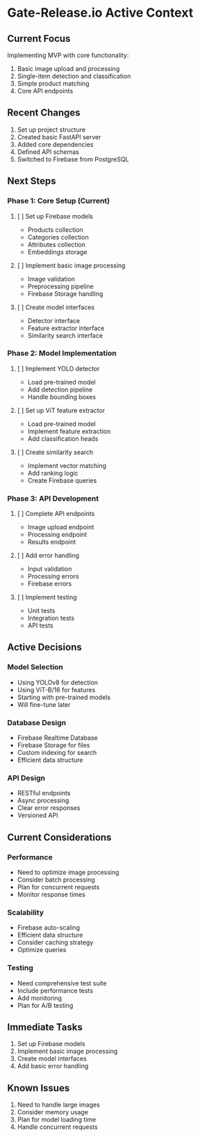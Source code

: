 # Gate-Release.io Active Context

## Current Focus
Implementing MVP with core functionality:
1. Basic image upload and processing
2. Single-item detection and classification
3. Simple product matching
4. Core API endpoints

## Recent Changes
1. Set up project structure
2. Created basic FastAPI server
3. Added core dependencies
4. Defined API schemas
5. Switched to Firebase from PostgreSQL

## Next Steps

### Phase 1: Core Setup (Current)
1. [ ] Set up Firebase models
   - Products collection
   - Categories collection
   - Attributes collection
   - Embeddings storage

2. [ ] Implement basic image processing
   - Image validation
   - Preprocessing pipeline
   - Firebase Storage handling

3. [ ] Create model interfaces
   - Detector interface
   - Feature extractor interface
   - Similarity search interface

### Phase 2: Model Implementation
1. [ ] Implement YOLO detector
   - Load pre-trained model
   - Add detection pipeline
   - Handle bounding boxes

2. [ ] Set up ViT feature extractor
   - Load pre-trained model
   - Implement feature extraction
   - Add classification heads

3. [ ] Create similarity search
   - Implement vector matching
   - Add ranking logic
   - Create Firebase queries

### Phase 3: API Development
1. [ ] Complete API endpoints
   - Image upload endpoint
   - Processing endpoint
   - Results endpoint

2. [ ] Add error handling
   - Input validation
   - Processing errors
   - Firebase errors

3. [ ] Implement testing
   - Unit tests
   - Integration tests
   - API tests

## Active Decisions

### Model Selection
- Using YOLOv8 for detection
- Using ViT-B/16 for features
- Starting with pre-trained models
- Will fine-tune later

### Database Design
- Firebase Realtime Database
- Firebase Storage for files
- Custom indexing for search
- Efficient data structure

### API Design
- RESTful endpoints
- Async processing
- Clear error responses
- Versioned API

## Current Considerations

### Performance
- Need to optimize image processing
- Consider batch processing
- Plan for concurrent requests
- Monitor response times

### Scalability
- Firebase auto-scaling
- Efficient data structure
- Consider caching strategy
- Optimize queries

### Testing
- Need comprehensive test suite
- Include performance tests
- Add monitoring
- Plan for A/B testing

## Immediate Tasks
1. Set up Firebase models
2. Implement basic image processing
3. Create model interfaces
4. Add basic error handling

## Known Issues
1. Need to handle large images
2. Consider memory usage
3. Plan for model loading time
4. Handle concurrent requests 